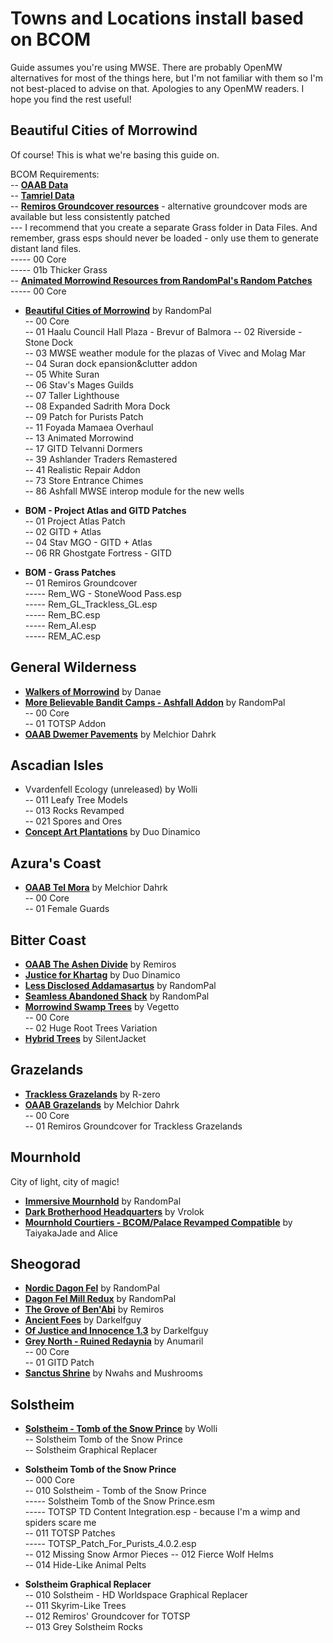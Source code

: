 # Towns and Locations install based on BCOM
Guide assumes you're using MWSE. There are probably OpenMW alternatives for most of the things here, but I'm not familiar with them so I'm not best-placed to advise on that. Apologies to any OpenMW readers. I hope you find the rest useful!  

## Beautiful Cities of Morrowind 
Of course! This is what we're basing this guide on. 

BCOM Requirements:  
-- [**OAAB Data**](https://www.nexusmods.com/morrowind/mods/49042)  
-- [**Tamriel Data**](https://www.nexusmods.com/morrowind/mods/44537)  
-- [**Remiros Groundcover resources**](https://www.nexusmods.com/morrowind/mods/46733) - alternative groundcover mods are available but less consistently patched  
--- I recommend that you create a separate Grass folder in Data Files. And remember, grass esps should never be loaded - only use them to generate distant land files.  
----- 00 Core  
----- 01b Thicker Grass  
-- [**Animated Morrowind Resources from RandomPal's Random Patches**](https://www.nexusmods.com/morrowind/mods/48683)  
----- 00 Core

* [**Beautiful Cities of Morrowind**](https://www.nexusmods.com/morrowind/mods/49231) by RandomPal  
-- 00 Core  
-- 01 Haalu Council Hall Plaza - Brevur of Balmora
-- 02 Riverside - Stone Dock  
-- 03 MWSE weather module for the plazas of Vivec and Molag Mar  
-- 04 Suran dock epansion&clutter addon  
-- 05 White Suran  
-- 06 Stav's Mages Guilds  
-- 07 Taller Lighthouse  
-- 08 Expanded Sadrith Mora Dock  
-- 09 Patch for Purists Patch  
-- 11 Foyada Mamaea Overhaul  
-- 13 Animated Morrowind  
-- 17 GITD Telvanni Dormers  
-- 39 Ashlander Traders Remastered  
-- 41 Realistic Repair Addon  
-- 73 Store Entrance Chimes  
-- 86 Ashfall MWSE interop module for the new wells  

* **BOM - Project Atlas and GITD Patches**  
-- 01 Project Atlas Patch  
-- 02 GITD + Atlas  
-- 04 Stav MGO - GITD + Atlas  
-- 06 RR Ghostgate Fortress - GITD  

* **BOM - Grass Patches**  
-- 01 Remiros Groundcover  
----- Rem_WG - StoneWood Pass.esp  
----- Rem_GL_Trackless_GL.esp  
----- Rem_BC.esp  
----- Rem_AI.esp  
----- REM_AC.esp  

## General Wilderness
* [**Walkers of Morrowind**](https://www.nexusmods.com/morrowind/mods/49889) by Danae  
* [**More Believable Bandit Camps - Ashfall Addon**](https://www.nexusmods.com/morrowind/mods/50066) by RandomPal  
-- 00 Core  
-- 01 TOTSP Addon  
* [**OAAB Dwemer Pavements**](https://www.nexusmods.com/morrowind/mods/50237) by Melchior Dahrk   

## Ascadian Isles  
* Vvardenfell Ecology (unreleased) by Wolli  
-- 011 Leafy Tree Models  
-- 013 Rocks Revamped  
-- 021 Spores and Ores  
* [**Concept Art Plantations**](https://www.nexusmods.com/morrowind/mods/50020) by Duo Dinamico  

## Azura's Coast
* [**OAAB Tel Mora**](https://www.nexusmods.com/morrowind/mods/46177) by Melchior Dahrk  
-- 00 Core  
-- 01 Female Guards  

## Bitter Coast
* [**OAAB The Ashen Divide**](https://www.nexusmods.com/morrowind/mods/49047) by Remiros  
* [**Justice for Khartag**](https://www.nexusmods.com/morrowind/mods/49832?tab=files&file_id=1000025045) by Duo Dinamico  
* [**Less Disclosed Addamasartus**](https://www.nexusmods.com/morrowind/mods/49271) by RandomPal  
* [**Seamless Abandoned Shack**](https://www.nexusmods.com/morrowind/mods/49527) by RandomPal  
* [**Morrowind Swamp Trees**](https://www.nexusmods.com/morrowind/mods/50151) by Vegetto  
-- 00 Core  
-- 02 Huge Root Trees Variation
* [**Hybrid Trees**](https://www.nexusmods.com/morrowind/mods/50167) by SilentJacket  

## Grazelands
* [**Trackless Grazelands**](https://www.nexusmods.com/morrowind/mods/44194) by R-zero  
* [**OAAB Grazelands**](https://www.nexusmods.com/morrowind/mods/49075) by Melchior Dahrk  
-- 00 Core  
-- 01 Remiros Groundcover for Trackless Grazelands  

## Mournhold
City of light, city of magic!  

* [**Immersive Mournhold**](https://www.nexusmods.com/morrowind/mods/49353) by RandomPal  
* [**Dark Brotherhood Headquarters**](https://www.nexusmods.com/morrowind/mods/43022) by Vrolok  
* [**Mournhold Courtiers - BCOM/Palace Revamped Compatible**](https://www.nexusmods.com/morrowind/mods/47737) by TaiyakaJade and Alice  

## Sheogorad
* [**Nordic Dagon Fel**](https://www.nexusmods.com/morrowind/mods/49603) by RandomPal  
* [**Dagon Fel Mill Redux**](https://www.nexusmods.com/morrowind/mods/50067) by RandomPal  
* [**The Grove of Ben'Abi**](https://www.nexusmods.com/morrowind/mods/46137) by Remiros  
* [**Ancient Foes**](https://www.nexusmods.com/morrowind/mods/44705) by Darkelfguy  
* [**Of Justice and Innocence 1.3**](https://www.nexusmods.com/morrowind/mods/34046) by Darkelfguy  
* [**Grey North - Ruined Redaynia**](https://www.nexusmods.com/morrowind/mods/49862) by Anumaril  
-- 00 Core  
-- 01 GITD Patch  
* [**Sanctus Shrine**](https://www.nexusmods.com/morrowind/mods/47841) by Nwahs and Mushrooms  

## Solstheim  
* [**Solstheim - Tomb of the Snow Prince**](https://www.nexusmods.com/morrowind/mods/46810) by Wolli  
-- Solstheim Tomb of the Snow Prince  
-- Solstheim Graphical Replacer  

* **Solstheim Tomb of the Snow Prince**  
-- 000 Core  
-- 010 Solstheim - Tomb of the Snow Prince  
----- Solstheim Tomb of the Snow Prince.esm  
----- TOTSP TD Content Integration.esp - because I'm a wimp and spiders scare me  
-- 011 TOTSP Patches  
----- TOTSP_Patch_For_Purists_4.0.2.esp  
-- 012 Missing Snow Armor Pieces
-- 012 Fierce Wolf Helms  
-- 014 Hide-Like Animal Pelts  

* **Solstheim Graphical Replacer**  
-- 010 Solstheim - HD Worldspace Graphical Replacer  
-- 011 Skyrim-Like Trees  
-- 012 Remiros' Groundcover for TOTSP  
-- 013 Grey Solstheim Rocks  
